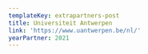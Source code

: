 ```yaml
---
templateKey: extrapartners-post
title: Universiteit Antwerpen
link: 'https://www.uantwerpen.be/nl/'
yearPartner: 2021
---
```

